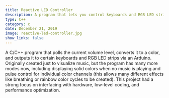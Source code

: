```yaml
---
title: Reactive LED Controller
description: A program that lets you control keyboards and RGB LED strips with music.
type: C++
category: c
date: December 21, 2019
image: reactive-led-controller.jpg
show_links: false
---
```

A C/C++ program that polls the current volume level, converts it to a color, and outputs it to certain keyboards and RGB LED strips via an Arduino. Originally created just to visualize music, but the program has many more modes now, including displaying solid colors when no music is playing and pulse control for individual color channels (this allows many different effects like breathing or rainbow color cycles to be created). This project had a strong focus on interfacing with hardware, low-level coding, and performance optimization.
